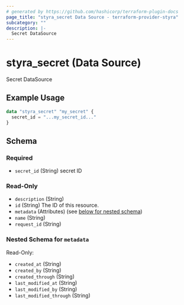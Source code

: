 ```yaml
---
# generated by https://github.com/hashicorp/terraform-plugin-docs
page_title: "styra_secret Data Source - terraform-provider-styra"
subcategory: ""
description: |-
  Secret DataSource
---
```


# styra_secret (Data Source)

Secret DataSource

## Example Usage

```terraform
data "styra_secret" "my_secret" {
  secret_id = "...my_secret_id..."
}
```

<!-- schema generated by tfplugindocs -->
## Schema

### Required

- `secret_id` (String) secret ID

### Read-Only

- `description` (String)
- `id` (String) The ID of this resource.
- `metadata` (Attributes) (see [below for nested schema](#nestedatt--metadata))
- `name` (String)
- `request_id` (String)

<a id="nestedatt--metadata"></a>
### Nested Schema for `metadata`

Read-Only:

- `created_at` (String)
- `created_by` (String)
- `created_through` (String)
- `last_modified_at` (String)
- `last_modified_by` (String)
- `last_modified_through` (String)


